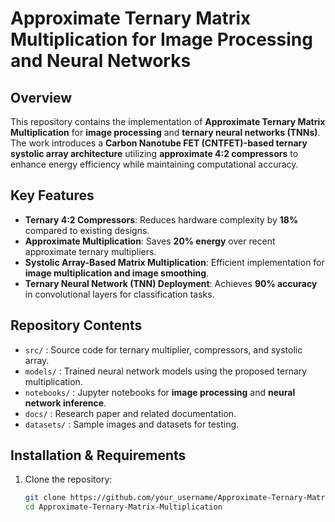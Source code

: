 # Approximate Ternary Matrix Multiplication for Image Processing and Neural Networks

## Overview
This repository contains the implementation of **Approximate Ternary Matrix Multiplication** for **image processing** and **ternary neural networks (TNNs)**. The work introduces a **Carbon Nanotube FET (CNTFET)-based ternary systolic array architecture** utilizing **approximate 4:2 compressors** to enhance energy efficiency while maintaining computational accuracy.

## Key Features
- **Ternary 4:2 Compressors**: Reduces hardware complexity by **18%** compared to existing designs.
- **Approximate Multiplication**: Saves **20% energy** over recent approximate ternary multipliers.
- **Systolic Array-Based Matrix Multiplication**: Efficient implementation for **image multiplication and image smoothing**.
- **Ternary Neural Network (TNN) Deployment**: Achieves **90% accuracy** in convolutional layers for classification tasks.

## Repository Contents
- `src/` : Source code for ternary multiplier, compressors, and systolic array.
- `models/` : Trained neural network models using the proposed ternary multiplication.
- `notebooks/` : Jupyter notebooks for **image processing** and **neural network inference**.
- `docs/` : Research paper and related documentation.
- `datasets/` : Sample images and datasets for testing.

## Installation & Requirements
1. Clone the repository:
   ```bash
   git clone https://github.com/your_username/Approximate-Ternary-Matrix-Multiplication.git
   cd Approximate-Ternary-Matrix-Multiplication
